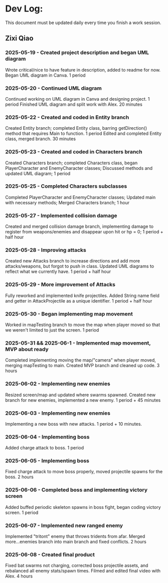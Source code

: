 # Dev Log:

This document must be updated daily every time you finish a work session.

## Zixi Qiao

### 2025-05-19 - Created project description and began UML diagram
Wrote critical/nice to have feature in description, added to readme for now. Began UML diagram in Canva. 1 period

### 2025-05-20 - Continued UML diagram
Continued working on UML diagram in Canva and designing project. 1 period
Finished UML diagram and split work with Alex. 20 minutes

### 2025-05-22 - Created and coded in Entity branch
Created Entity branch; completed Entity class, barring getDirection() method that requires Main to function. 1 period
Edited and completed Entity class, merged branch. 30 minutes

### 2025-05-23 - Created and coded in Characters branch
Created Characters branch; completed Characters class, began PlayerCharacter and EnemyCharacter classes; Discussed methods and updated UML diagram; 1 period

### 2025-05-25 - Completed Characters subclasses
Completed PlayerCharacter and EnemyCharacter classes; Updated main with necessary methods; Merged Characters branch; 1 hour

### 2025-05-27 - Implemented collision damage
Created and merged collision damage branch, implementing damage to register from weapons/enemies and disappear upon hit or hp = 0; 1 period + half hour

### 2025-05-28 - Improving attacks
Created new Attacks branch to increase directions and add more attacks/weapons, but forgot to push in class. Updated UML diagrams to reflect what we currently have. 1 period + half hour

### 2025-05-29 - More improvement of Attacks
Fully reworked and implemented knife projectiles. Added String name field and getter in AttackProjectile as a unique identifier. 1 period + half hour

### 2025-05-30 - Began implementing map movement
Worked in mapTesting branch to move the map when player moved so that we weren't limited to just the screen. 1 period

### 2025-05-31 && 2025-06-1 - Implemented map movement, MVP about ready
Completed implementing moving the map/"camera" when player moved, merging mapTesting to main. Created MVP branch and cleaned up code. 3 hours

### 2025-06-02 - Implementing new enemies
Resized screen/map and updated where swarms spawned. Created new branch for new enemies, implemented a new enemy. 1 period + 45 minutes

### 2025-06-03 - Implementing new enemies
Implementing a new boss with new attacks. 1 period + 10 minutes.

### 2025-06-04 - Implementing boss
Added charge attack to boss. 1 period

### 2025-06-05 - Implementing boss
Fixed charge attack to move boss properly, moved projectile spawns for the boss. 2 hours

### 2025-06-06 - Completed boss and implementing victory screen
Added buffed periodic skeleton spawns in boss fight, began coding victory screen. 1 period

### 2025-06-07 - Implemented new ranged enemy
Implemented "tritont" enemy that throws tridents from afar. Merged more...enemies branch into main branch and fixed conflicts. 2 hours

### 2025-06-08 - Created final product
Fixed bat swarms not charging, corrected boss projectile assets, and rebalanced all enemy stats/spawn times. Filmed and edited final video with Alex. 4 hours
